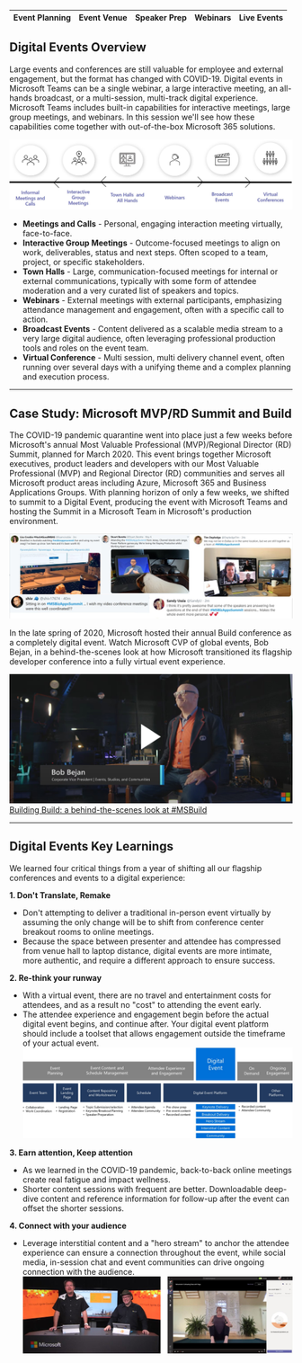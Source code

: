 Event Planning | Event Venue | Speaker Prep | Webinars | Live Events
---|---|---|---|---


## Digital Events Overview
Large events and conferences are still valuable for employee and external engagement, but the format has changed with COVID-19. Digital events in Microsoft Teams can be a single webinar, a large interactive meeting, an all-hands broadcast, or a multi-session, multi-track digital experience.  Microsoft Teams includes built-in capabilities for interactive meetings, large group meetings, and webinars. In this session we'll see how these capabilities come together with out-of-the-box Microsoft 365 solutions. 

![A continuum of types of digital events](https://github.com/NickStillings/digitalevents/blob/main/Wiki%20Images/wiki.digitalevents.2.continuum.jpg)

- **Meetings and Calls** - Personal, engaging interaction meeting virtually, face-to-face.
- **Interactive Group Meetings** - Outcome-focused meetings to align on work, deliverables, status and next steps. Often scoped to a team, project, or specific stakeholders.
- **Town Halls** - Large, communication-focused meetings for internal or external communications, typically with some form of attendee moderation and a very curated list of speakers and topics.
- **Webinars** - External meetings with external participants, emphasizing attendance management and engagement, often with a specific call to action.
- **Broadcast Events** - Content delivered as a scalable media stream to a very large digital audience, often leveraging professional production tools and roles on the event team.
- **Virtual Conference** - Multi session, multi delivery channel event, often running over several days with a unifying theme and a complex planning and execution process.



***


## Case Study: Microsoft MVP/RD Summit and Build

The COVID-19 pandemic quarantine went into place just a few weeks before Microsoft&#39;s annual Most Valuable Professional (MVP)/Regional Director (RD) Summit, planned for March 2020. This event brings together Microsoft executives, product leaders and developers with our Most Valuable Professional (MVP) and Regional Director (RD) communities and serves all Microsoft product areas including Azure, Microsoft 365 and Business Applications Groups. With planning horizon of only a few weeks, we shifted to summit to a Digital Event, producing the event with Microsoft Teams and hosting the Summit in a Microsoft Team in Microsoft&#39;s production environment.

![Quotes from the Microsoft MVP Summit](https://github.com/NickStillings/digitalevents/blob/main/Wiki%20Images/wiki.digitalevents.1.mvp.jpg)

In the late spring of 2020, Microsoft hosted their annual Build conference as a completely digital event. Watch Microsoft CVP of global events, Bob Bejan, in a behind-the-scenes look at how Microsoft transitioned its flagship developer conference into a fully virtual event experience.

[![IMAGE ALT TEXT](https://github.com/NickStillings/digitalevents/blob/main/Wiki%20Images/wiki.digitalevents.4.build.jpg)](https://youtu.be/lSTzqk8strk "Video Title")
[Building Build: a behind-the-scenes look at #MSBuild](https://youtu.be/Vsi8ubQeXNIk)


***


## Digital Events Key Learnings

We learned four critical things from a year of shifting all our flagship conferences and events to a digital experience:

**1. Don&#39;t Translate, Remake**
- Don&#39;t attempting to deliver a traditional in-person event virtually by assuming the only change will be to shift from conference center breakout rooms to online meetings.
- Because the space between presenter and attendee has compressed from venue hall to laptop distance, digital events are more intimate, more authentic, and require a different approach to ensure success.

**2. Re-think your runway**
- With a virtual event, there are no travel and entertainment costs for attendees, and as a result no &quot;cost&quot; to attending the event early. 
- The attendee experience and engagement begin before the actual digital event begins, and continue after. Your digital event platform should include a toolset that allows engagement outside the timeframe of your actual event.
![Diagram of a digital event planning cycle](https://github.com/NickStillings/digitalevents/blob/main/Wiki%20Images/wiki.digitalevents.5.runway.jpg)

**3. Earn attention, Keep attention**
- As we learned in the COVID-19 pandemic, back-to-back online meetings create real fatigue and impact wellness. 
- Shorter content sessions with frequent are better. Downloadable deep-dive content and reference information for follow-up after the event can offset the shorter sessions.

**4. Connect with your audience**
- Leverage interstitial content and a &quot;hero stream&quot; to anchor the attendee experience can ensure a connection throughout the event, while social media, in-session chat and event communities can drive ongoing connection with the audience.
![Examples of Hero Stream and Interstitial Content](https://github.com/NickStillings/digitalevents/blob/main/Wiki%20Images/wiki.digitalevents.3.hero.jpg)
